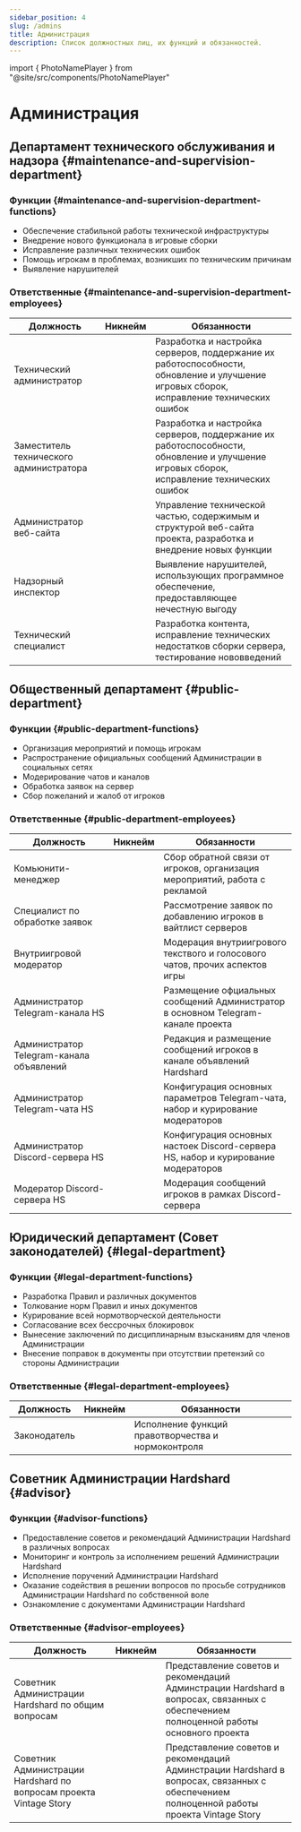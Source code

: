 ```yaml
---
sidebar_position: 4
slug: /admins
title: Администрация
description: Список должностных лиц, их функций и обязанностей.
---
```


import { PhotoNamePlayer } from "@site/src/components/PhotoNamePlayer"

# Администрация

## Департамент технического обслуживания и надзора {#maintenance-and-supervision-department}

### Функции {#maintenance-and-supervision-department-functions}

- Обеспечение стабильной работы технической инфраструктуры
- Внедрение нового функционала в игровые сборки
- Исправление различных технических ошибок
- Помощь игрокам в проблемах, возникших по техническим причинам
- Выявление нарушителей

### Ответственные {#maintenance-and-supervision-department-employees}

<table>
  <thead>
    <tr>
      <th>Должность</th>
      <th>Никнейм</th>
      <th>Обязанности</th>
    </tr>
  </thead>
  <tbody>
    <tr>
      <td>Технический администратор</td>
      <td><PhotoNamePlayer nickname="Gottor" skin="steve"/></td>
      <td>Разработка и настройка серверов, поддержание их работоспособности, обновление и улучшение игровых сборок, исправление технических ошибок</td>
    </tr>
    <tr>
      <td>Заместитель технического администратора</td>
      <td><PhotoNamePlayer nickname="Monteny"/></td>
      <td>Разработка и настройка серверов, поддержание их работоспособности, обновление и улучшение игровых сборок, исправление технических ошибок</td>
    </tr>
    <tr>
      <td>Администратор веб-сайта</td>
      <td><PhotoNamePlayer nickname="Monteny"/></td>
      <td>Управление технической частью, содержимым и структурой веб-сайта проекта, разработка и внедрение новых функции</td>
    </tr>
    <tr>
      <td>Надзорный инспектор</td>
      <td><PhotoNamePlayer nickname="yantar1k"/></td>
      <td>Выявление нарушителей, использующих программное обеспечение, предоставляющее нечестную выгоду</td>
    </tr>
    <tr>
      <td>Технический специалист</td>
      <td><PhotoNamePlayer nickname="notfoundname" skin="steve"/></td>
      <td>Разработка контента, исправление технических недостатков сборки сервера, тестирование нововведений</td>
    </tr>
  </tbody>
</table>

## Общественный департамент {#public-department}

### Функции {#public-department-functions}

- Организация мероприятий и помощь игрокам
- Распространение официальных сообщений Администрации в социальных сетях
- Модерирование чатов и каналов
- Обработка заявок на сервер
- Сбор пожеланий и жалоб от игроков

### Ответственные {#public-department-employees}

<table>
  <thead>
    <tr>
      <th>Должность</th>
      <th>Никнейм</th>
      <th>Обязанности</th>
    </tr>
  </thead>
  <tbody>
    <tr>
      <td>Комьюнити-менеджер</td>
      <td><PhotoNamePlayer nickname="Flammablelion"/></td>
      <td>Сбор обратной связи от игроков, организация мероприятий, работа с рекламой</td>
    </tr>
    <tr>
      <td>Специалист по обработке заявок</td>
      <td>
        <PhotoNamePlayer nickname="yantar1k"/><br />
        <PhotoNamePlayer nickname="Flammablelion"/>
      </td>
      <td>Рассмотрение заявок по добавлению игроков в вайтлист серверов</td>
    </tr>
    <tr>
      <td>Внутриигровой модератор</td>
      <td>
        <PhotoNamePlayer nickname="yantar1k"/><br />
        <PhotoNamePlayer nickname="Flammablelion"/><br />
        <PhotoNamePlayer nickname="Kemerfund"/>
      </td>
      <td>Модерация внутриигрового текствого и голосового чатов, прочих аспектов игры</td>
    </tr>
    <tr>
      <td>Администратор Telegram-канала HS</td>
      <td><PhotoNamePlayer nickname="Flammablelion"/></td>
      <td>Размещение офциальных сообщений Администратор в основном Telegram-канале проекта</td>
    </tr>
    <tr>
      <td>Администратор Telegram-канала объявлений</td>
      <td><PhotoNamePlayer nickname="Flammablelion"/></td>
      <td>Редакция и размещение сообщений игроков в канале объявлений Hardshard</td>
    </tr>
    <tr>
      <td>Администратор Telegram-чата HS</td>
      <td><PhotoNamePlayer nickname="Kemerfund"/></td>
      <td>Конфигурация основных параметров Telegram-чата, набор и курирование модераторов</td>
    </tr>
    <tr>
      <td>Администратор Discord-сервера HS</td>
      <td><PhotoNamePlayer nickname="Monteny"/></td>
      <td>Конфигурация основных настоек Discord-сервера HS, набор и курирование модераторов</td>
    </tr>
    <tr>
      <td>Модератор Discord-сервера HS</td>
      <td><PhotoNamePlayer nickname="Nerkid"/></td>
      <td>Модерация сообщений игроков в рамках Discord-сервера</td>
    </tr>
  </tbody>
</table>

## Юридический департамент (Совет законодателей) {#legal-department}

### Функции {#legal-department-functions}

- Разработка Правил и различных документов
- Толкование норм Правил и иных документов
- Курирование всей нормотворческой деятельности
- Согласование всех бессрочных блокировок
- Вынесение заключений по дисциплинарным взысканиям для членов Администрации
- Внесение поправок в документы при отсутствии претензий со стороны Администрации

### Ответственные {#legal-department-employees}

<table>
  <thead>
    <tr>
      <th>Должность</th>
      <th>Никнейм</th>
      <th>Обязанности</th>
    </tr>
  </thead>
  <tbody>
    <tr>
      <td>Законодатель</td>
      <td>
        <PhotoNamePlayer nickname="yantar1k"/><br />
        <PhotoNamePlayer nickname="Kemerfund"/>
      </td>
      <td>Исполнение функций правотворчества и нормоконтроля</td>
    </tr>
  </tbody>
</table>

## Советник Администрации Hardshard {#advisor}

### Функции {#advisor-functions}

- Предоставление советов и рекомендаций Администрации Hardshard в различных вопросах
- Мониторинг и контроль за исполнением решений Администрации Hardshard
- Исполнение поручений Администрации Hardshard
- Оказание содействия в решении вопросов по просьбе сотрудников Администрации Hardshard по собственной воле
- Ознакомление с документами Администрации Hardshard

### Ответственные {#advisor-employees}

<table>
  <thead>
    <tr>
      <th>Должность</th>
      <th>Никнейм</th>
      <th>Обязанности</th>
    </tr>
  </thead>
  <tbody>
    <tr>
      <td>Советник Администрации Hardshard по общим вопросам</td>
      <td><PhotoNamePlayer nickname="KerkSweet"/></td>
      <td>Представление советов и рекомендаций Админстрации Hardshard в вопросах, связанных с обеспечением полноценной работы основного проекта</td>
    </tr>
    <tr>
      <td>Советник Администрации Hardshard по вопросам проекта Vintage Story</td>
      <td><PhotoNamePlayer nickname="Himer_Fatal" skin="steve"/></td>
      <td>Представление советов и рекомендаций Админстрации Hardshard в вопросах, связанных с обеспечением полноценной работы проекта Vintage Story</td>
    </tr>
  </tbody>
</table>
